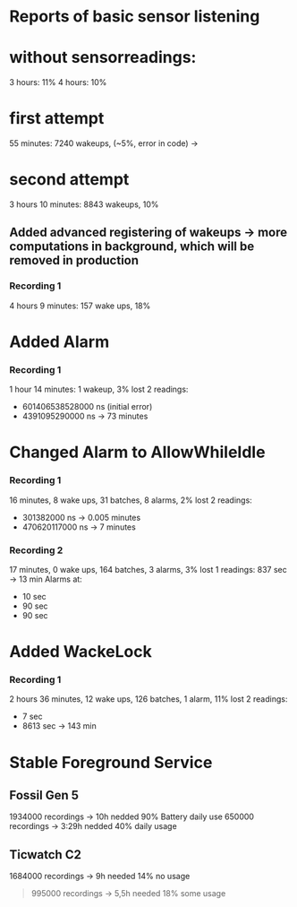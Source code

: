 # Reports of basic sensor listening

# without sensorreadings:
3 hours: 11%
4 hours: 10%

# first attempt
55 minutes: 7240 wakeups, (~5%, error in code)
  ->

# second attempt
3 hours 10 minutes: 8843 wakeups, 10% 


## Added advanced registering of wakeups -> more computations in background, which will be removed in production

### Recording 1
4 hours 9 minutes: 157 wake ups, 18%


# Added Alarm

### Recording 1
1 hour 14 minutes: 1 wakeup, 3%
lost 2 readings:
  - 601406538528000 ns (initial error)
  - 4391095290000 ns -> 73 minutes

# Changed Alarm to AllowWhileIdle
### Recording 1
16 minutes, 8 wake ups, 31 batches, 8 alarms, 2%
lost 2 readings:
  - 301382000 ns -> 0.005 minutes
  - 470620117000 ns -> 7 minutes

### Recording 2
17 minutes, 0 wake ups, 164 batches, 3 alarms, 3%
lost 1 readings:
  837 sec -> 13 min
Alarms at:
  - 10 sec
  - 90 sec 
  - 90 sec

# Added WackeLock
### Recording 1
2 hours 36 minutes, 12 wake ups, 126 batches, 1 alarm, 11%
lost 2 readings:
  - 7 sec
  - 8613 sec -> 143 min




# Stable Foreground Service


## Fossil Gen 5
1934000 recordings -> 10h nedded 90% Battery daily use
650000 recordings -> 3:29h nedded 40% daily usage 


## Ticwatch C2
1684000 recordings -> 9h needed 14% no usage
>995000 recordings -> 5,5h needed 18% some usage